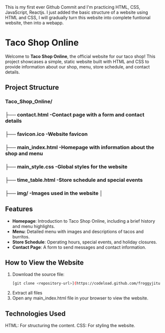 This is my first ever Github Commit and I'm practicing HTML, CSS, JavaScript, Reactjs.
I just added the basic structure of a website using HTML and CSS, I will gradually turn this website into complete funtional website, then into a webapp.

# Taco Shop Online

Welcome to **Taco Shop Online**, the official website for our taco shop! This project showcases a simple, static website built with HTML and CSS to provide information about our shop, menu, store schedule, and contact details.

## Project Structure

### Taco_Shop_Online/ 
### ├── contact.html -Contact page with a form and contact details 
### ├── favicon.ico -Website favicon 
### ├── main_index.html -Homepage with information about the shop and menu 
### ├── main_style.css -Global styles for the website 
### ├── time_table.html -Store schedule and special events 
### ├── img/ -Images used in the website │


## Features

- **Homepage**: Introduction to Taco Shop Online, including a brief history and menu highlights.
- **Menu**: Detailed menu with images and descriptions of tacos and burritos.
- **Store Schedule**: Operating hours, special events, and holiday closures.
- **Contact Page**: A form to send messages and contact information.

## How to View the Website

1. Download the source file:
   ```bash
   [git clone <repository-url>](https://codeload.github.com/froggyjitu/Taco_Shop_Online/zip/refs/heads/main)
2. Extract all files
3. Open any main_index.html file in your browser to view the website.

## Technologies Used
HTML: For structuring the content.
CSS: For styling the website.

